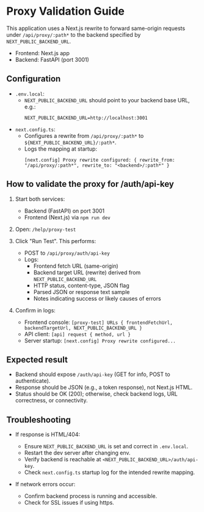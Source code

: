 # Proxy Validation Guide

This application uses a Next.js rewrite to forward same-origin requests under `/api/proxy/:path*` to the backend specified by `NEXT_PUBLIC_BACKEND_URL`.

- Frontend: Next.js app
- Backend: FastAPI (port 3001)

## Configuration

- `.env.local`:
  - `NEXT_PUBLIC_BACKEND_URL` should point to your backend base URL, e.g.:
    ```
    NEXT_PUBLIC_BACKEND_URL=http://localhost:3001
    ```
- `next.config.ts`:
  - Configures a rewrite from `/api/proxy/:path*` to `${NEXT_PUBLIC_BACKEND_URL}/:path*`.
  - Logs the mapping at startup:
    ```
    [next.config] Proxy rewrite configured: { rewrite_from: "/api/proxy/:path*", rewrite_to: "<backend>/:path*" }
    ```

## How to validate the proxy for /auth/api-key

1) Start both services:
   - Backend (FastAPI) on port 3001
   - Frontend (Next.js) via `npm run dev`

2) Open: `/help/proxy-test`

3) Click "Run Test". This performs:
   - POST to `/api/proxy/auth/api-key`
   - Logs:
     - Frontend fetch URL (same-origin)
     - Backend target URL (rewrite) derived from `NEXT_PUBLIC_BACKEND_URL`
     - HTTP status, content-type, JSON flag
     - Parsed JSON or response text sample
     - Notes indicating success or likely causes of errors

4) Confirm in logs:
   - Frontend console: `[proxy-test] URLs { frontendFetchUrl, backendTargetUrl, NEXT_PUBLIC_BACKEND_URL }`
   - API client: `[api] request { method, url }`
   - Server startup: `[next.config] Proxy rewrite configured...`

## Expected result

- Backend should expose `/auth/api-key` (GET for info, POST to authenticate).
- Response should be JSON (e.g., a token response), not Next.js HTML.
- Status should be OK (200); otherwise, check backend logs, URL correctness, or connectivity.

## Troubleshooting

- If response is HTML/404:
  - Ensure `NEXT_PUBLIC_BACKEND_URL` is set and correct in `.env.local`.
  - Restart the dev server after changing env.
  - Verify backend is reachable at `<NEXT_PUBLIC_BACKEND_URL>/auth/api-key`.
  - Check `next.config.ts` startup log for the intended rewrite mapping.

- If network errors occur:
  - Confirm backend process is running and accessible.
  - Check for SSL issues if using https.
